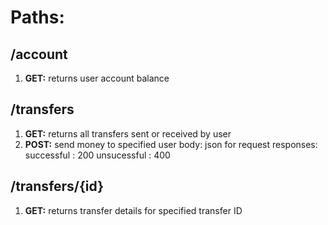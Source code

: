 # Paths:

## /account
1. **GET:** returns user account balance

## /transfers
1. **GET:** returns all transfers sent or received by user
2. **POST:** send money to specified user
    body: json for request
    responses: 
        successful : 200
        unsucessful : 400

## /transfers/{id}
1. **GET:** returns transfer details for specified transfer ID
